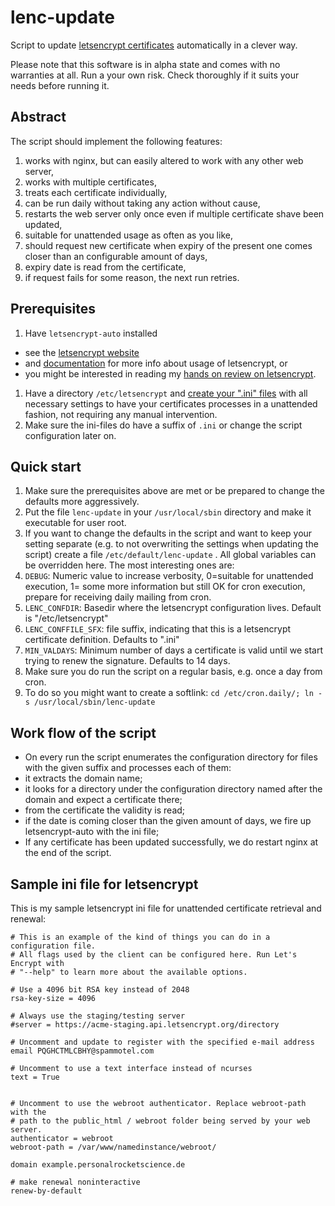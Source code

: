 # lenc-update
Script to update [letsencrypt certificates](https://letsencrypt.org/) automatically in a clever way.

Please note that this software is in alpha state and comes with no warranties at all. Run a your own risk. Check thoroughly if it suits your needs before running it.


## Abstract

The script should implement the following features:

1. works with nginx, but can easily altered to work with any other web server,
1. works with multiple certificates,
1. treats each certificate individually,
1. can be run daily without taking any action without cause,
1. restarts the web server only once even if multiple certificate shave been updated,
1. suitable for unattended usage as often as you like,
1. should request new certificate when expiry of the present one comes closer than an configurable amount of days,
1. expiry date is read from the certificate,
1. if request fails for some reason, the next run retries.


## Prerequisites

1. Have `letsencrypt-auto` installed 
 * see the [letsencrypt website](https://letsencrypt.org/) 
 * and [documentation](https://community.letsencrypt.org/c/docs/) for more info about usage of letsencrypt, or
 * you might be interested in reading my [hands on review on letsencrypt](http://www.mypersonalrocketscience.de/letsencrypt,/nginx,/primer/2015/12/05/my-first-review-on-letsencrypt.html).

1. Have a directory `/etc/letsencrypt` and [create your ".ini" files](http://letsencrypt.readthedocs.org/en/latest/using.html#configuration-file) with all necessary settings to have your certificates processes in a unattended fashion, not requiring any manual intervention.
1. Make sure the ini-files do have a suffix of `.ini` or change the script configuration later on.



## Quick start

1. Make sure the prerequisites above are met or be prepared to change the defaults more aggressively.
1. Put the file `lenc-update` in your `/usr/local/sbin` directory and make it executable for user root.
1. If you want to change the defaults in the script and want to keep your setting separate (e.g. to not overwriting the settings when updating the script)  create a file `/etc/default/lenc-update` . All global variables can be overridden here. The most interesting ones are:
 1. `DEBUG`: Numeric value to increase verbosity, 0=suitable for unattended execution, 1= some more information but still OK for cron execution, prepare for receiving daily mailing from cron.
 1. `LENC_CONFDIR`: Basedir where the letsencrypt configuration lives. Default is "/etc/letsencrypt"
 1. `LENC_CONFFILE_SFX`: file suffix, indicating that this is a letsencrypt certificate definition. Defaults to ".ini"
 1. `MIN_VALDAYS`: Minimum number of days a certificate is valid until we start trying to renew the signature. Defaults to 14 days.
1. Make sure you do run the script on a regular basis, e.g. once a day from cron.
 1. To do so you might want to create a softlink:  `cd /etc/cron.daily/; ln -s /usr/local/sbin/lenc-update` 

 
## Work flow of the script

* On every run the script enumerates the configuration directory for files with the given suffix and processes each of them:
 * it extracts the domain name;
 * it looks for a directory under the configuration directory named after the domain and expect a certificate there;
 * from the certificate the validity is read;
 * if the date is coming closer than the given amount of days, we fire up letsencrypt-auto with the ini file;
* If any certificate has been updated successfully, we do restart nginx at the end of the script. 


## Sample ini file for letsencrypt

This is my sample letsencrypt ini file for unattended certificate retrieval and renewal:

```
# This is an example of the kind of things you can do in a configuration file.
# All flags used by the client can be configured here. Run Let's Encrypt with
# "--help" to learn more about the available options.

# Use a 4096 bit RSA key instead of 2048
rsa-key-size = 4096

# Always use the staging/testing server
#server = https://acme-staging.api.letsencrypt.org/directory

# Uncomment and update to register with the specified e-mail address
email PQGHCTMLCBHY@spammotel.com

# Uncomment to use a text interface instead of ncurses
text = True


# Uncomment to use the webroot authenticator. Replace webroot-path with the
# path to the public_html / webroot folder being served by your web server.
authenticator = webroot
webroot-path = /var/www/namedinstance/webroot/

domain example.personalrocketscience.de

# make renewal noninteractive
renew-by-default

```
